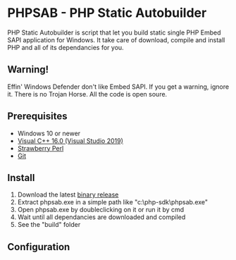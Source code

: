 # PHPSAB - PHP Static Autobuilder
PHP Static Autobuilder is script that let you build static single PHP Embed SAPI application for Windows. It take care of download, compile and install PHP and all of its dependancies for you.

## Warning!
Effin' Windows Defender don't like Embed SAPI. If you get a warning, ignore it. There is no Trojan Horse. All the code is open soure.

## Prerequisites
- Windows 10 or newer
- [Visual C++ 16.0 (Visual Studio 2019)](https://visualstudio.microsoft.com/vs/older-downloads/)
- [Strawberry Perl](https://strawberryperl.com/)
- [Git](https://git-scm.com/download/win)

## Install
1.  Download the latest [binary release](https://github.com/ZmotriN/php-static-autobuilder/releases)
2.  Extract phpsab.exe in a simple path like "c:\php-sdk\phpsab.exe"
3.  Open phpsab.exe by doubleclicking on it or run it by cmd
4.  Wait until all dependancies are downloaded and compiled
5.  See the "build" folder

## Configuration
